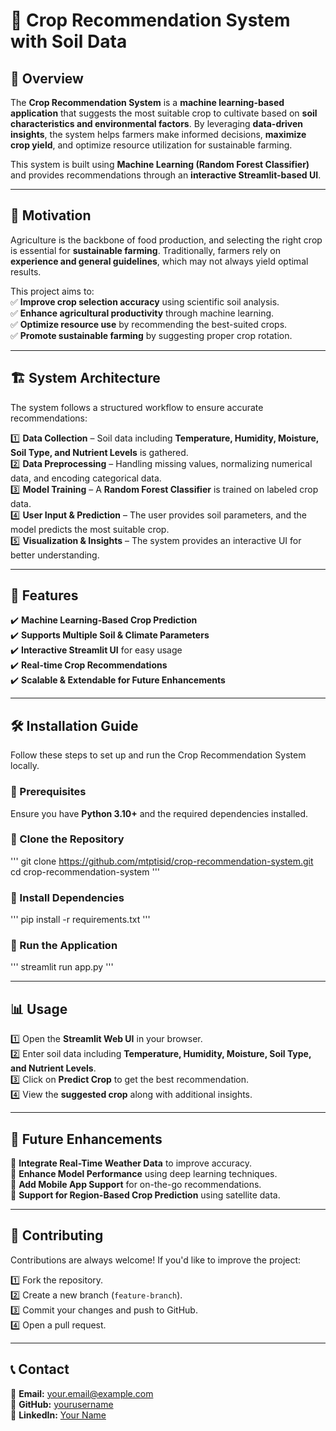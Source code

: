 # 🌱 Crop Recommendation System with Soil Data  

## 📌 Overview  
The **Crop Recommendation System** is a **machine learning-based application** that suggests the most suitable crop to cultivate based on **soil characteristics and environmental factors**. By leveraging **data-driven insights**, the system helps farmers make informed decisions, **maximize crop yield**, and optimize resource utilization for sustainable farming.  

This system is built using **Machine Learning (Random Forest Classifier)** and provides recommendations through an **interactive Streamlit-based UI**.

---

## 🎯 Motivation  
Agriculture is the backbone of food production, and selecting the right crop is essential for **sustainable farming**. Traditionally, farmers rely on **experience and general guidelines**, which may not always yield optimal results.  

This project aims to:  
✅ **Improve crop selection accuracy** using scientific soil analysis.  
✅ **Enhance agricultural productivity** through machine learning.  
✅ **Optimize resource use** by recommending the best-suited crops.  
✅ **Promote sustainable farming** by suggesting proper crop rotation.  

---

## 🏗️ System Architecture  
The system follows a structured workflow to ensure accurate recommendations:  

1️⃣ **Data Collection** – Soil data including **Temperature, Humidity, Moisture, Soil Type, and Nutrient Levels** is gathered.  
2️⃣ **Data Preprocessing** – Handling missing values, normalizing numerical data, and encoding categorical data.  
3️⃣ **Model Training** – A **Random Forest Classifier** is trained on labeled crop data.  
4️⃣ **User Input & Prediction** – The user provides soil parameters, and the model predicts the most suitable crop.  
5️⃣ **Visualization & Insights** – The system provides an interactive UI for better understanding.  

---

## 🚀 Features  
✔️ **Machine Learning-Based Crop Prediction**  
✔️ **Supports Multiple Soil & Climate Parameters**  
✔️ **Interactive Streamlit UI** for easy usage  
✔️ **Real-time Crop Recommendations**  
✔️ **Scalable & Extendable for Future Enhancements**  

---

## 🛠️ Installation Guide  

Follow these steps to set up and run the Crop Recommendation System locally.  

### 🔹 Prerequisites  
Ensure you have **Python 3.10+** and the required dependencies installed.  

### 🔹 Clone the Repository  
'''
git clone https://github.com/mtptisid/crop-recommendation-system.git
cd crop-recommendation-system
'''

### 🔹 Install Dependencies  
'''
pip install -r requirements.txt
'''

### 🔹 Run the Application  
'''
streamlit run app.py
'''

---

## 📊 Usage  

1️⃣ Open the **Streamlit Web UI** in your browser.  
2️⃣ Enter soil data including **Temperature, Humidity, Moisture, Soil Type, and Nutrient Levels**.  
3️⃣ Click on **Predict Crop** to get the best recommendation.  
4️⃣ View the **suggested crop** along with additional insights.  

---

## 📌 Future Enhancements  

🔹 **Integrate Real-Time Weather Data** to improve accuracy.  
🔹 **Enhance Model Performance** using deep learning techniques.  
🔹 **Add Mobile App Support** for on-the-go recommendations.  
🔹 **Support for Region-Based Crop Prediction** using satellite data.  

---

## 🤝 Contributing  

Contributions are always welcome! If you'd like to improve the project:  

1️⃣ Fork the repository.  
2️⃣ Create a new branch (`feature-branch`).  
3️⃣ Commit your changes and push to GitHub.  
4️⃣ Open a pull request.  

---

## 📞 Contact  

📧 **Email:** your.email@example.com  
🔗 **GitHub:** [yourusername](https://github.com/mtptisid)  
🔗 **LinkedIn:** [Your Name](https://linkedin.com/in/yourprofile)  